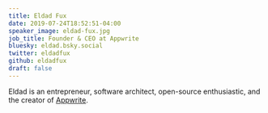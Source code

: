 ```yaml
---
title: Eldad Fux
date: 2019-07-24T18:52:51-04:00
speaker_image: eldad-fux.jpg
job_title: Founder & CEO at Appwrite
bluesky: eldad.bsky.social
twitter: eldadfux
github: eldadfux
draft: false
---
```


Eldad is an entrepreneur, software architect, open-source enthusiastic, and the creator of [Appwrite](https://appwrite.io/).
